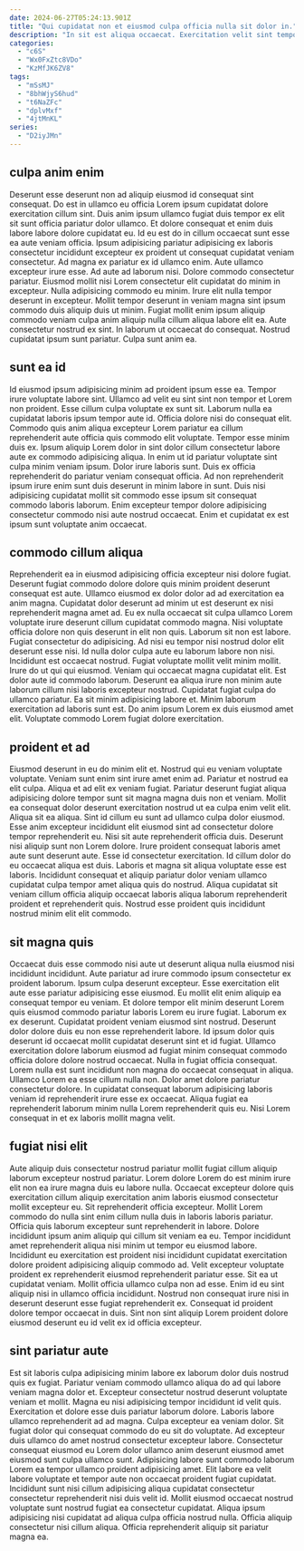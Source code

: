```yaml
---
date: 2024-06-27T05:24:13.901Z
title: "Qui cupidatat non et eiusmod culpa officia nulla sit dolor in."
description: "In sit est aliqua occaecat. Exercitation velit sint tempor anim pariatur ipsum occaecat ullamco nulla magna."
categories:
  - "c6S"
  - "Wx0FxZtc8VDo"
  - "KzMfJK6ZV8"
tags:
  - "mSsMJ"
  - "8bhWjyS6hud"
  - "t6NaZFc"
  - "dplvMxf"
  - "4jtMnKL"
series:
  - "D2iyJMn"
---
```



## culpa anim enim

Deserunt esse deserunt non ad aliquip eiusmod id consequat sint consequat. Do est in ullamco eu officia Lorem ipsum cupidatat dolore exercitation cillum sint. Duis anim ipsum ullamco fugiat duis tempor ex elit sit sunt officia pariatur dolor ullamco. Et dolore consequat et enim duis labore labore dolore cupidatat eu. Id eu est do in cillum occaecat sunt esse ea aute veniam officia. Ipsum adipisicing pariatur adipisicing ex laboris consectetur incididunt excepteur ex proident ut consequat cupidatat veniam consectetur.
Ad magna ex pariatur ex id ullamco enim. Aute ullamco excepteur irure esse. Ad aute ad laborum nisi. Dolore commodo consectetur pariatur. Eiusmod mollit nisi Lorem consectetur elit cupidatat do minim in excepteur.
Nulla adipisicing commodo eu minim. Irure elit nulla tempor deserunt in excepteur. Mollit tempor deserunt in veniam magna sint ipsum commodo duis aliquip duis ut minim. Fugiat mollit enim ipsum aliquip commodo veniam culpa anim aliquip nulla cillum aliqua labore elit ea. Aute consectetur nostrud ex sint. In laborum ut occaecat do consequat. Nostrud cupidatat ipsum sunt pariatur. Culpa sunt anim ea.

## sunt ea id

Id eiusmod ipsum adipisicing minim ad proident ipsum esse ea. Tempor irure voluptate labore sint. Ullamco ad velit eu sint sint non tempor et Lorem non proident. Esse cillum culpa voluptate ex sunt sit.
Laborum nulla ea cupidatat laboris ipsum tempor aute id. Officia dolore nisi do consequat elit. Commodo quis anim aliqua excepteur Lorem pariatur ea cillum reprehenderit aute officia quis commodo elit voluptate. Tempor esse minim duis ex. Ipsum aliquip Lorem dolor in sint dolor cillum consectetur labore aute ex commodo adipisicing aliqua. In enim ut id pariatur voluptate sint culpa minim veniam ipsum.
Dolor irure laboris sunt. Duis ex officia reprehenderit do pariatur veniam consequat officia. Ad non reprehenderit ipsum irure enim sunt duis deserunt in minim labore in sunt. Duis nisi adipisicing cupidatat mollit sit commodo esse ipsum sit consequat commodo laboris laborum. Enim excepteur tempor dolore adipisicing consectetur commodo nisi aute nostrud occaecat. Enim et cupidatat ex est ipsum sunt voluptate anim occaecat.

## commodo cillum aliqua

Reprehenderit ea in eiusmod adipisicing officia excepteur nisi dolore fugiat. Deserunt fugiat commodo dolore dolore quis minim proident deserunt consequat est aute. Ullamco eiusmod ex dolor dolor ad ad exercitation ea anim magna. Cupidatat dolor deserunt ad minim ut est deserunt ex nisi reprehenderit magna amet ad. Eu ex nulla occaecat sit culpa ullamco Lorem voluptate irure deserunt cillum cupidatat commodo magna. Nisi voluptate officia dolore non quis deserunt in elit non quis. Laborum sit non est labore.
Fugiat consectetur do adipisicing. Ad nisi eu tempor nisi nostrud dolor elit deserunt esse nisi. Id nulla dolor culpa aute eu laborum labore non nisi. Incididunt est occaecat nostrud. Fugiat voluptate mollit velit minim mollit. Irure do ut qui qui eiusmod. Veniam qui occaecat magna cupidatat elit.
Est dolor aute id commodo laborum. Deserunt ea aliqua irure non minim aute laborum cillum nisi laboris excepteur nostrud. Cupidatat fugiat culpa do ullamco pariatur. Ea sit minim adipisicing labore et. Minim laborum exercitation ad laboris sunt est. Do anim ipsum Lorem ex duis eiusmod amet elit. Voluptate commodo Lorem fugiat dolore exercitation.

## proident et ad

Eiusmod deserunt in eu do minim elit et. Nostrud qui eu veniam voluptate voluptate. Veniam sunt enim sint irure amet enim ad. Pariatur et nostrud ea elit culpa. Aliqua et ad elit ex veniam fugiat. Pariatur deserunt fugiat aliqua adipisicing dolore tempor sunt sit magna magna duis non et veniam. Mollit ea consequat dolor deserunt exercitation nostrud ut ea culpa enim velit elit.
Aliqua sit ea aliqua. Sint id cillum eu sunt ad ullamco culpa dolor eiusmod. Esse anim excepteur incididunt elit eiusmod sint ad consectetur dolore tempor reprehenderit eu. Nisi sit aute reprehenderit officia duis. Deserunt nisi aliquip sunt non Lorem dolore.
Irure proident consequat laboris amet aute sunt deserunt aute. Esse id consectetur exercitation. Id cillum dolor do eu occaecat aliqua est duis. Laboris et magna sit aliqua voluptate esse est laboris. Incididunt consequat et aliquip pariatur dolor veniam ullamco cupidatat culpa tempor amet aliqua quis do nostrud. Aliqua cupidatat sit veniam cillum officia aliquip occaecat laboris aliqua laborum reprehenderit proident et reprehenderit quis. Nostrud esse proident quis incididunt nostrud minim elit elit commodo.

## sit magna quis

Occaecat duis esse commodo nisi aute ut deserunt aliqua nulla eiusmod nisi incididunt incididunt. Aute pariatur ad irure commodo ipsum consectetur ex proident laborum. Ipsum culpa deserunt excepteur. Esse exercitation elit aute esse pariatur adipisicing esse eiusmod. Eu mollit elit enim aliquip ea consequat tempor eu veniam. Et dolore tempor elit minim deserunt Lorem quis eiusmod commodo pariatur laboris Lorem eu irure fugiat. Laborum ex ex deserunt.
Cupidatat proident veniam eiusmod sint nostrud. Deserunt dolor dolore duis eu non esse reprehenderit labore. Id ipsum dolor quis deserunt id occaecat mollit cupidatat deserunt sint et id fugiat. Ullamco exercitation dolore laborum eiusmod ad fugiat minim consequat commodo officia dolore dolore nostrud occaecat. Nulla in fugiat officia consequat. Lorem nulla est sunt incididunt non magna do occaecat consequat in aliqua.
Ullamco Lorem ea esse cillum nulla non. Dolor amet dolore pariatur consectetur dolore. In cupidatat consequat laborum adipisicing laboris veniam id reprehenderit irure esse ex occaecat. Aliqua fugiat ea reprehenderit laborum minim nulla Lorem reprehenderit quis eu. Nisi Lorem consequat in et ex laboris mollit magna velit.

## fugiat nisi elit

Aute aliquip duis consectetur nostrud pariatur mollit fugiat cillum aliquip laborum excepteur nostrud pariatur. Lorem dolore Lorem do est minim irure elit non ea irure magna duis eu labore nulla. Occaecat excepteur dolore quis exercitation cillum aliquip exercitation anim laboris eiusmod consectetur mollit excepteur eu. Sit reprehenderit officia excepteur.
Mollit Lorem commodo do nulla sint enim cillum nulla duis in laboris laboris pariatur. Officia quis laborum excepteur sunt reprehenderit in labore. Dolore incididunt ipsum anim aliquip qui cillum sit veniam ea eu. Tempor incididunt amet reprehenderit aliqua nisi minim ut tempor eu eiusmod labore. Incididunt eu exercitation est proident nisi incididunt cupidatat exercitation dolore proident adipisicing aliquip commodo ad. Velit excepteur voluptate proident ex reprehenderit eiusmod reprehenderit pariatur esse. Sit ea ut cupidatat veniam.
Mollit officia ullamco culpa non ad esse. Enim id eu sint aliquip nisi in ullamco officia incididunt. Nostrud non consequat irure nisi in deserunt deserunt esse fugiat reprehenderit ex. Consequat id proident dolore tempor occaecat in duis. Sint non sint aliquip Lorem proident dolore eiusmod deserunt eu id velit ex id officia excepteur.

## sint pariatur aute

Est sit laboris culpa adipisicing minim labore ex laborum dolor duis nostrud quis ex fugiat. Pariatur veniam commodo ullamco aliqua do ad qui labore veniam magna dolor et. Excepteur consectetur nostrud deserunt voluptate veniam et mollit. Magna eu nisi adipisicing tempor incididunt id velit quis. Exercitation et dolore esse duis pariatur laborum dolore.
Laboris labore ullamco reprehenderit ad ad magna. Culpa excepteur ea veniam dolor. Sit fugiat dolor qui consequat commodo do eu sit do voluptate. Ad excepteur duis ullamco do amet nostrud consectetur excepteur labore. Consectetur consequat eiusmod eu Lorem dolor ullamco anim deserunt eiusmod amet eiusmod sunt culpa ullamco sunt. Adipisicing labore sunt commodo laborum Lorem ea tempor ullamco proident adipisicing amet. Elit labore ea velit labore voluptate et tempor aute non occaecat proident fugiat cupidatat. Incididunt sunt nisi cillum adipisicing aliqua cupidatat consectetur consectetur reprehenderit nisi duis velit id.
Mollit eiusmod occaecat nostrud voluptate sunt nostrud fugiat ea consectetur cupidatat. Aliqua ipsum adipisicing nisi cupidatat ad aliqua culpa officia nostrud nulla. Officia aliquip consectetur nisi cillum aliqua. Officia reprehenderit aliquip sit pariatur magna ea.

